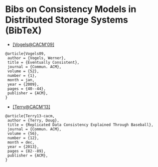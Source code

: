 # Bibs on Consistency Models in Distributed Storage Systems (BibTeX)

- [[Vogels@CACM'09]](http://dl.acm.org/citation.cfm?id=1435432)
```
@article{Vogels09,
 author = {Vogels, Werner},
 title = {Eventually Consistent},
 journal = {Commun. ACM},
 volume = {52},
 number = {1},
 month = jan,
 year = {2009},
 pages = {40--44},
 publisher = {ACM},
}
```

- [[Terry@CACM'13]](http://dl.acm.org/citation.cfm?id=2534706.2500500&coll=portal&dl=ACM)
```
@article{Terry13-cacm,
 author = {Terry, Doug},
 title = {Replicated Data Consistency Explained Through Baseball},
 journal = {Commun. ACM},
 volume = {56},
 number = {12},
 month = dec,
 year = {2013},
 pages = {82--89},
 publisher = {ACM},
}
```
